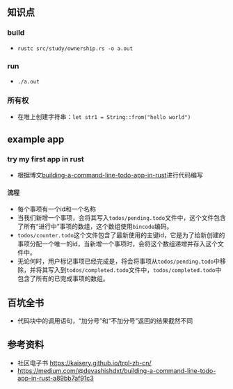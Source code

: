 ## 知识点
### build
* `rustc src/study/ownership.rs -o a.out`

### run
* `./a.out`

### 所有权
* 在堆上创建字符串：`let str1 = String::from("hello world")`

## example app
### try my first app in rust
* 根据博文[building-a-command-line-todo-app-in-rust](https://medium.com/@devashishdxt/building-a-command-line-todo-app-in-rust-a89bb7af91c3)进行代码编写

#### 流程
* 每个事项有一个id和一个名称
* 当我们新增一个事项，会将其写入`todos/pending.todo`文件中，这个文件包含了所有“进行中”事项的数组，这个数组使用`bincode`编码。
* `todos/counter.todo`这个文件包含了最新使用的主键id，它是为了给新创建的事项分配一个唯一的id，当新增一个事项时，会将这个数组递增并存入这个文件中。
* 无论何时，用户标记事项已经完成是，将会将事项从`todos/pending.todo`中移除，并将其写入到`todos/completed.todo`文件中，`todos/completed.todo`中包含了所有的已完成事项的数组。

## 百坑全书
* 代码块中的调用语句，“加分号”和“不加分号”返回的结果截然不同

## 参考资料
* 社区电子书 https://kaisery.github.io/trpl-zh-cn/
* https://medium.com/@devashishdxt/building-a-command-line-todo-app-in-rust-a89bb7af91c3
